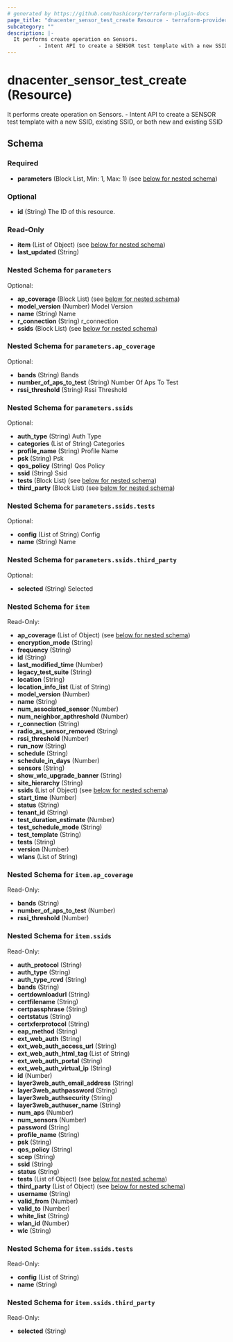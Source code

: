 ```yaml
---
# generated by https://github.com/hashicorp/terraform-plugin-docs
page_title: "dnacenter_sensor_test_create Resource - terraform-provider-dnacenter"
subcategory: ""
description: |-
  It performs create operation on Sensors.
          - Intent API to create a SENSOR test template with a new SSID, existing SSID, or both new and existing SSID
---
```


# dnacenter_sensor_test_create (Resource)

It performs create operation on Sensors.
		- Intent API to create a SENSOR test template with a new SSID, existing SSID, or both new and existing SSID



<!-- schema generated by tfplugindocs -->
## Schema

### Required

- **parameters** (Block List, Min: 1, Max: 1) (see [below for nested schema](#nestedblock--parameters))

### Optional

- **id** (String) The ID of this resource.

### Read-Only

- **item** (List of Object) (see [below for nested schema](#nestedatt--item))
- **last_updated** (String)

<a id="nestedblock--parameters"></a>
### Nested Schema for `parameters`

Optional:

- **ap_coverage** (Block List) (see [below for nested schema](#nestedblock--parameters--ap_coverage))
- **model_version** (Number) Model Version
- **name** (String) Name
- **r_connection** (String) r_connection
- **ssids** (Block List) (see [below for nested schema](#nestedblock--parameters--ssids))

<a id="nestedblock--parameters--ap_coverage"></a>
### Nested Schema for `parameters.ap_coverage`

Optional:

- **bands** (String) Bands
- **number_of_aps_to_test** (String) Number Of Aps To Test
- **rssi_threshold** (String) Rssi Threshold


<a id="nestedblock--parameters--ssids"></a>
### Nested Schema for `parameters.ssids`

Optional:

- **auth_type** (String) Auth Type
- **categories** (List of String) Categories
- **profile_name** (String) Profile Name
- **psk** (String) Psk
- **qos_policy** (String) Qos Policy
- **ssid** (String) Ssid
- **tests** (Block List) (see [below for nested schema](#nestedblock--parameters--ssids--tests))
- **third_party** (Block List) (see [below for nested schema](#nestedblock--parameters--ssids--third_party))

<a id="nestedblock--parameters--ssids--tests"></a>
### Nested Schema for `parameters.ssids.tests`

Optional:

- **config** (List of String) Config
- **name** (String) Name


<a id="nestedblock--parameters--ssids--third_party"></a>
### Nested Schema for `parameters.ssids.third_party`

Optional:

- **selected** (String) Selected




<a id="nestedatt--item"></a>
### Nested Schema for `item`

Read-Only:

- **ap_coverage** (List of Object) (see [below for nested schema](#nestedobjatt--item--ap_coverage))
- **encryption_mode** (String)
- **frequency** (String)
- **id** (String)
- **last_modified_time** (Number)
- **legacy_test_suite** (String)
- **location** (String)
- **location_info_list** (List of String)
- **model_version** (Number)
- **name** (String)
- **num_associated_sensor** (Number)
- **num_neighbor_apthreshold** (Number)
- **r_connection** (String)
- **radio_as_sensor_removed** (String)
- **rssi_threshold** (Number)
- **run_now** (String)
- **schedule** (String)
- **schedule_in_days** (Number)
- **sensors** (String)
- **show_wlc_upgrade_banner** (String)
- **site_hierarchy** (String)
- **ssids** (List of Object) (see [below for nested schema](#nestedobjatt--item--ssids))
- **start_time** (Number)
- **status** (String)
- **tenant_id** (String)
- **test_duration_estimate** (Number)
- **test_schedule_mode** (String)
- **test_template** (String)
- **tests** (String)
- **version** (Number)
- **wlans** (List of String)

<a id="nestedobjatt--item--ap_coverage"></a>
### Nested Schema for `item.ap_coverage`

Read-Only:

- **bands** (String)
- **number_of_aps_to_test** (Number)
- **rssi_threshold** (Number)


<a id="nestedobjatt--item--ssids"></a>
### Nested Schema for `item.ssids`

Read-Only:

- **auth_protocol** (String)
- **auth_type** (String)
- **auth_type_rcvd** (String)
- **bands** (String)
- **certdownloadurl** (String)
- **certfilename** (String)
- **certpassphrase** (String)
- **certstatus** (String)
- **certxferprotocol** (String)
- **eap_method** (String)
- **ext_web_auth** (String)
- **ext_web_auth_access_url** (String)
- **ext_web_auth_html_tag** (List of String)
- **ext_web_auth_portal** (String)
- **ext_web_auth_virtual_ip** (String)
- **id** (Number)
- **layer3web_auth_email_address** (String)
- **layer3web_authpassword** (String)
- **layer3web_authsecurity** (String)
- **layer3web_authuser_name** (String)
- **num_aps** (Number)
- **num_sensors** (Number)
- **password** (String)
- **profile_name** (String)
- **psk** (String)
- **qos_policy** (String)
- **scep** (String)
- **ssid** (String)
- **status** (String)
- **tests** (List of Object) (see [below for nested schema](#nestedobjatt--item--ssids--tests))
- **third_party** (List of Object) (see [below for nested schema](#nestedobjatt--item--ssids--third_party))
- **username** (String)
- **valid_from** (Number)
- **valid_to** (Number)
- **white_list** (String)
- **wlan_id** (Number)
- **wlc** (String)

<a id="nestedobjatt--item--ssids--tests"></a>
### Nested Schema for `item.ssids.tests`

Read-Only:

- **config** (List of String)
- **name** (String)


<a id="nestedobjatt--item--ssids--third_party"></a>
### Nested Schema for `item.ssids.third_party`

Read-Only:

- **selected** (String)


